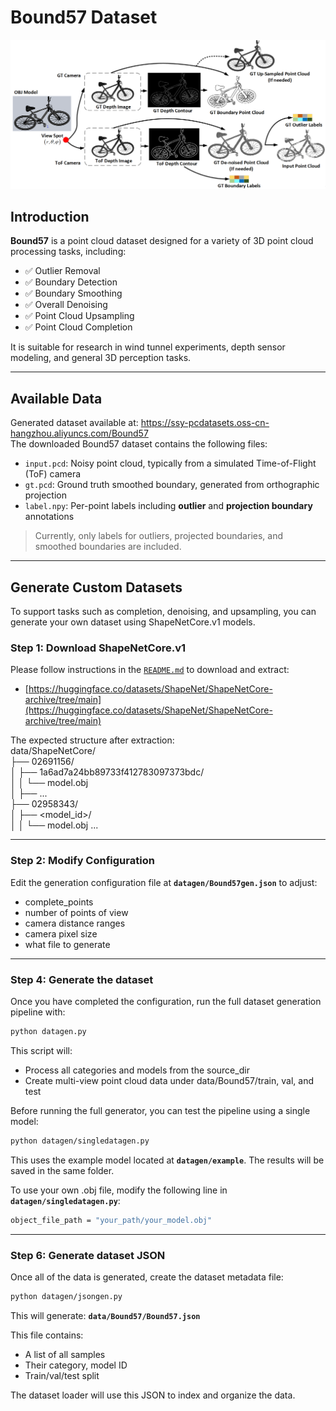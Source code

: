 #  Bound57 Dataset

![Dataset Overview](dataset.png)

## Introduction

**Bound57** is a point cloud dataset designed for a variety of 3D point cloud processing tasks, including:

- ✅ Outlier Removal  
- ✅ Boundary Detection  
- ✅ Boundary Smoothing  
- ✅ Overall Denoising  
- ✅ Point Cloud Upsampling  
- ✅ Point Cloud Completion

It is suitable for research in wind tunnel experiments, depth sensor modeling, and general 3D perception tasks.

---

##  Available Data
Generated dataset available at: https://ssy-pcdatasets.oss-cn-hangzhou.aliyuncs.com/Bound57  
The downloaded Bound57 dataset contains the following files:

- `input.pcd`: Noisy point cloud, typically from a simulated Time-of-Flight (ToF) camera  
- `gt.pcd`: Ground truth smoothed boundary, generated from orthographic projection  
- `label.npy`: Per-point labels including **outlier** and **projection boundary** annotations

> Currently, only labels for outliers, projected boundaries, and smoothed boundaries are included.

---

##  Generate Custom Datasets

To support tasks such as completion, denoising, and upsampling, you can generate your own dataset using ShapeNetCore.v1 models.

### Step 1: Download ShapeNetCore.v1

Please follow instructions in the [`README.md`](README.md) to download and extract:

- [https://huggingface.co/datasets/ShapeNet/ShapeNetCore-archive/tree/main](https://huggingface.co/datasets/ShapeNet/ShapeNetCore-archive/tree/main)

The expected structure after extraction:  
 data/ShapeNetCore/  
 ├── 02691156/  
 │ ├── 1a6ad7a24bb89733f412783097373bdc/  
 │ │ └── model.obj  
 │ ├── ...  
 ├── 02958343/  
 │ ├── <model_id>/   
 │ │ └── model.obj
 ...  

---

### Step 2: Modify Configuration

Edit the generation configuration file at **`datagen/Bound57gen.json`** to adjust:
- complete_points
- number of points of view  
- camera distance ranges  
- camera pixel size
- what file to generate

---

### Step 4: Generate the dataset

Once you have completed the configuration, run the full dataset generation pipeline with:

```bash
python datagen.py
```
This script will:  

- Process all categories and models from the source_dir 
- Create multi-view point cloud data under data/Bound57/train, val, and test  

Before running the full generator, you can test the pipeline using a single model:

```bash
python datagen/singledatagen.py
```
This uses the example model located at **`datagen/example`**. The results will be saved in the same folder.

To use your own .obj file, modify the following line in **`datagen/singledatagen.py`**:
```bash
object_file_path = "your_path/your_model.obj"
```
---

### Step 6: Generate dataset JSON

Once all of the data is generated, create the dataset metadata file:

```bash
python datagen/jsongen.py
```
This will generate: **`data/Bound57/Bound57.json`**

This file contains:  

- A list of all samples  
- Their category, model ID  
- Train/val/test split  

The dataset loader will use this JSON to index and organize the data.
